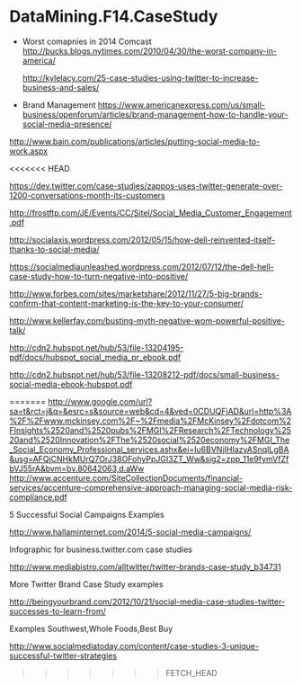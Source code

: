 DataMining.F14.CaseStudy
========================
* Worst comapnies in 2014
  Comcast
  http://bucks.blogs.nytimes.com/2010/04/30/the-worst-company-in-america/

  http://kylelacy.com/25-case-studies-using-twitter-to-increase-business-and-sales/

* Brand Management
  https://www.americanexpress.com/us/small-business/openforum/articles/brand-management-how-to-handle-your-social-media-presence/


http://www.bain.com/publications/articles/putting-social-media-to-work.aspx


<<<<<<< HEAD

https://dev.twitter.com/case-studies/zappos-uses-twitter-generate-over-1200-conversations-month-its-customers

http://frostftp.com/JE/Events/CC/Sitel/Social_Media_Customer_Engagement.pdf

http://socialaxis.wordpress.com/2012/05/15/how-dell-reinvented-itself-thanks-to-social-media/

https://socialmediaunleashed.wordpress.com/2012/07/12/the-dell-hell-case-study-how-to-turn-negative-into-positive/

http://www.forbes.com/sites/marketshare/2012/11/27/5-big-brands-confirm-that-content-marketing-is-the-key-to-your-consumer/

http://www.kellerfay.com/busting-myth-negative-wom-powerful-positive-talk/

http://cdn2.hubspot.net/hub/53/file-13204195-pdf/docs/hubspot_social_media_pr_ebook.pdf

http://cdn2.hubspot.net/hub/53/file-13208212-pdf/docs/small-business-social-media-ebook-hubspot.pdf

=======
http://www.google.com/url?sa=t&rct=j&q=&esrc=s&source=web&cd=4&ved=0CDUQFjAD&url=http%3A%2F%2Fwww.mckinsey.com%2F~%2Fmedia%2FMcKinsey%2Fdotcom%2FInsights%2520and%2520pubs%2FMGI%2FResearch%2FTechnology%2520and%2520Innovation%2FThe%2520social%2520economy%2FMGI_The_Social_Economy_Professional_services.ashx&ei=Iu6BVNjIHIazyASnqILgBA&usg=AFQjCNHkMUrQ7OrJ38OFohyPpJGI3ZT_Ww&sig2=zpp_11e9fymVfZfbVJ55rA&bvm=bv.80642063,d.aWw
http://www.accenture.com/SiteCollectionDocuments/financial-services/accenture-comprehensive-approach-managing-social-media-risk-compliance.pdf


5 Successful Social Campaigns Examples

http://www.hallaminternet.com/2014/5-social-media-campaigns/

Infographic for business.twitter.com case studies

http://www.mediabistro.com/alltwitter/twitter-brands-case-study_b34731

More Twitter Brand Case Study examples

http://beingyourbrand.com/2012/10/21/social-media-case-studies-twitter-successes-to-learn-from/

Examples Southwest,Whole Foods,Best Buy

http://www.socialmediatoday.com/content/case-studies-3-unique-successful-twitter-strategies

>>>>>>> FETCH_HEAD

